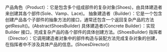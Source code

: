 产品角色（Product）：它是包含多个组成部件的复杂对象(Shoes)，由具体建造者来创建其各个部件(Sole、Vamp、Lace)。
抽象建造者（Builder）：它是一个包含创建产品各个子部件的抽象方法的接口，通常还包含一个返回复杂产品的方法 getResult()。(AbstractShoesBuilder)
具体建造者(Concrete Builder）：实现 Builder 接口，完成复杂产品的各个部件的具体创建方法。(ShoesBuilder)
指挥者（Director）：它调用建造者对象中的部件构造与装配方法完成复杂对象的创建，在指挥者中不涉及具体产品的信息。(ShoesDirector))